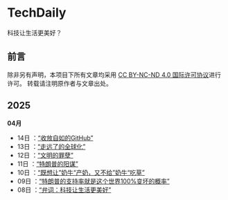 # TechDaily
科技让生活更美好？

## 前言
除非另有声明，本项目下所有文章均采用 [CC BY-NC-ND 4.0 国际许可协议](https://creativecommons.org/licenses/by-nc-nd/4.0/deed.en)进行许可。
转载请注明原作者与文章出处。

## 2025

**04月**

- 14日 ：[“收放自如的GitHub”](source/_posts/7.md)
- 13日 ：[“走远了的全球化”](source/_posts/6.md)
- 12日 ：[“文明的罪孽”](source/_posts/5.md)
- 11日 ：[“特朗普的阳谋”](source/_posts/4.md)
- 10日 ：[“既想让”奶牛“产奶，又不给”奶牛“吃草”](source/_posts/3.md)
- 09日 ：[“特朗普的支持率就是这个世界100%变坏的概率”](source/_posts/2.md)
- 08日 ：[“弁词：科技让生活更美好”](source/_posts/1.md)
